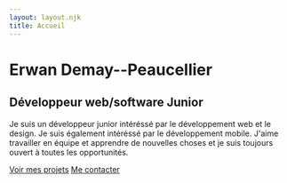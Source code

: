 ```yaml
---
layout: layout.njk
title: Accueil
---
```


<div class="container">
<div class="header">
    <h1 class="hero-title">Erwan Demay--Peaucellier</h1>
    <h2 class="hero-title-2">Développeur web/software Junior</h2>
  <p class="hero-subtitle">Je suis un développeur junior intéréssé par le développement web et le design. Je suis également intéréssé par le développement mobile. J'aime travailler en équipe et apprendre de nouvelles choses et je suis toujours ouvert à toutes les opportunités.</p>
  <a href="/projets" class="btn hero-button">Voir mes projets</a>
  <a href="mailto:erwan.demay@gmail.com" class="btn hero-button">Me contacter</a>
</div>
</div>

